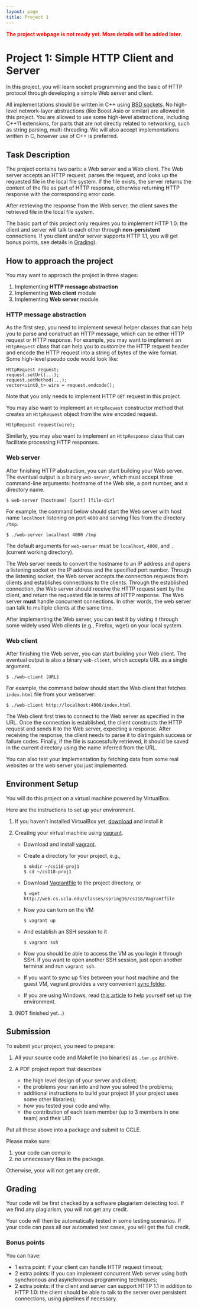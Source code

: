 ```yaml
---
layout: page
title: Project 1
---
```


**<font color='red'>The project webpage is not ready yet. More details will be added later.</font>**

# Project 1: Simple HTTP Client and Server

In this project, you will learn socket programming and the basic of HTTP protocol through developing a simple Web server and client.

All implementations should be written in C++ using [BSD sockets](http://en.wikipedia.org/wiki/Berkeley_sockets).
<span class="alert-warning">No high-level network-layer abstractions (like Boost.Asio or similar) are allowed in this project.</span>
You are allowed to use some high-level abstractions, including C++11 extensions, for parts that are not directly related to networking, such as string parsing, multi-threading.
We will also accept implementations written in C, however use of C++ is preferred.


## Task Description

The project contains two parts: a Web server and a Web client.
The Web server accepts an HTTP request, parses the request, and looks up the requested file in the local file system.
If the file exists, the server returns the content of the file as part of HTTP response,
otherwise returning HTTP response with the corresponding error code.

After retrieving the response from the Web server, the client saves the retrieved file in the local file system.

The basic part of this project only requires you to implement HTTP 1.0: the client and server will talk to each other through **non-persistent** connections.
If you client and/or server supports HTTP 1.1, you will get bonus points, see details in [Grading](#http1.1)).

## How to approach the project

You may want to approach the project in three stages: 

1. Implementing **HTTP message abstraction**
2. Implementing **Web client** module
3. Implementing **Web server** module.

### HTTP message abstraction

As the first step, you need to implement several helper classes that can help you to parse and construct an HTTP message, which can be either HTTP request or HTTP response.
For example, you may want to implement an `HttpRequest` class that can help you to customize the HTTP request header and encode the HTTP request into a string of bytes of the wire format.  Some high-level pseudo code would look like:

    HttpRequest request;
    request.setUrl(...);
    request.setMethod(...);
    vector<uint8_t> wire = request.endcode();

Note that you only needs to implement HTTP `GET` request in this project.

You may also want to implement an `HttpRequest` constructor method that creates an `HttpRequest` object from the wire encoded request.

    HttpRequest request(wire);

Similarly, you may also want to implement an `HttpResponse` class that can facilitate processing HTTP responses.

### Web server

After finishing HTTP abstraction, you can start building your Web server.
The eventual output is a binary `web-server`, which must accept three command-line arguments: hostname of the Web site, a port number, and a directory name.

    $ web-server [hostname] [port] [file-dir]

For example, the command below should start the Web server with host name `localhost` listening on port `4000` and serving files from the directory `/tmp`.

    $ ./web-server localhost 4000 /tmp

The default arguments for `web-server` must be `localhost`, `4000`, and `.` (current working directory).

The Web server needs to convert the hostname to an IP address and opens a listening socket on the IP address and the specified port number.
Through the listening socket, the Web server accepts the connection requests from clients and establishes connections to the clients.
Through the established connection, the Web server should receive the HTTP request sent by the client, and return the requested file in terms of HTTP response.
The Web server **must** handle concurrent connections.
In other words, the web server can talk to multiple clients at the same time.

After implementing the Web server, you can test it by visting it through some widely used Web clients (e.g., Firefox, wget) on your local system. 

### Web client

After finishing the Web server, you can start building your Web client.
The eventual output is also a binary `web-client`, which accepts URL as a single argument.

    $ ./web-client [URL]

For example, the command below should start the Web client that fetches `index.html` file from your webserver:

    $ ./web-client http://localhost:4000/index.html

The Web client first tries to connect to the Web server as specified in the URL.
Once the connection is established, the client constructs the HTTP request and sends it to the Web server, expecting a response.
After receiving the response, the client needs to parse it to distinguish success or failure codes.
Finally, if the file is successfully retrieved, it should be saved in the current directory using the name inferred from the URL.

You can also test your implementation by fetching data from some real websites or the web server you just implemented. 

## Environment Setup

You will do this project on a virtual machine powered by VirtualBox.

Here are the instructions to set up your environment.

1. If you haven't installed VirtualBox yet, [download](https://www.virtualbox.org/wiki/Downloads) and install it

2. Creating your virtual machine using [vagrant](https://www.vagrantup.com/).
   * Download and install [vagrant](https://www.vagrantup.com/downloads.html).
   * Create a directory for your project, e.g.,
    
         $ mkdir ~/cs118-proj1
         $ cd ~/cs118-proj1

   * Download [Vagrantfile](Vagrantfile) to the project directory, or

         $ wget http://web.cs.ucla.edu/classes/spring16/cs118/Vagrantfile 
  
   * Now you can turn on the VM

         $ vagrant up

   * And establish an SSH session to it

         $ vagrant ssh

   * Now you should be able to access the VM as you login it through SSH. If you want to open another SSH session, just open another terminal and run `vagrant ssh`.
   * If you want to sync up files between your host machine and the guest VM, vagrant provides a very convenient [sync folder](https://www.vagrantup.com/docs/getting-started/synced_folders.html).
   * If you are using Windows, read [this article](http://www.sitepoint.com/getting-started-vagrant-windows/) to help yourself set up the environment.

3. (NOT finished yet...)

## Submission


To submit your project, you need to prepare:

1. All your source code and Makefile (no binaries) as `.tar.gz` archive.

2. A PDF project report that describes
   * the high level design of your server and client;
   * the problems your ran into and how you solved the problems;
   * additional instructions to build your project (if your project uses some other libraries);
   * how you tested your code and why.
   * the contribution of each team member (up to 3 members in one team) and their UID

Put all these above into a package and submit to CCLE.
   
Please make sure:

1. your code can compile
2. no unnecessary files in the package.

Otherwise, your will not get any credit.
   
## Grading

Your code will be first checked by a software plagiarism detecting tool. If we find any plagiarism, you will not get any credit.

Your code will then be automatically tested in some testing scenarios. If your code can pass all our automated test cases, you will get the full credit.

###  Bonus points

You can have:

* 1 extra point: if your client can handle HTTP request timeout;
* 2 extra points: if you can implement concurrent Web server using both synchronous and asynchronous programming techniques;
* <a name="http1.1"></a>2 extra points: if the client and server can support HTTP 1.1 in addition to HTTP 1.0: the client should be able to talk to the server over persistent connections, using pipelines if necessary.



